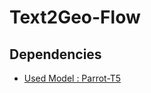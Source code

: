 # Text2Geo-Flow

## Dependencies

- [Used Model : Parrot-T5](https://huggingface.co/prithivida/parrot_paraphraser_on_T5)

